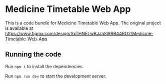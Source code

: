 
  # Medicine Timetable Web App

  This is a code bundle for Medicine Timetable Web App. The original project is available at https://www.figma.com/design/SxTHNELwBJJaSl9RB44RO2/Medicine-Timetable-Web-App.

  ## Running the code

  Run `npm i` to install the dependencies.

  Run `npm run dev` to start the development server.
  